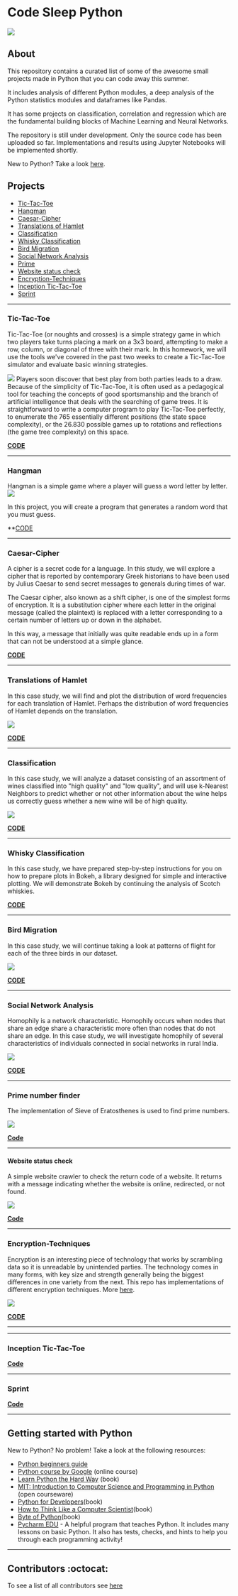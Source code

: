 # Code Sleep Python

![](https://images7.alphacoders.com/679/679140.png)

## About

This repository contains a curated list of some of the awesome small projects made in Python that you can code away this summer.

It includes analysis of different Python modules, a deep analysis of the Python statistics modules and dataframes like Pandas.

It has some projects on classification, correlation and regression which are the fundamental building blocks of Machine Learning and Neural Networks.

The repository is still under development. Only the source code has been uploaded so far. Implementations and results using Jupyter Notebooks will be implemented shortly.

New to Python? Take a look [here](https://github.com/prateekiiest/Code-Sleep-Python#getting-started-with-python).

## Projects

* [Tic-Tac-Toe](https://github.com/prateekiiest/Code-Sleep-Python#tic-tac-toe)
* [Hangman](https://github.com/prateekiiest/Code-Sleep-Python#Hangman)
* [Caesar-Cipher](https://github.com/prateekiiest/Code-Sleep-Python#caesar-cipher)
* [Translations of Hamlet](https://github.com/prateekiiest/Code-Sleep-Python#translations-of-hamlet)
* [Classification](https://github.com/prateekiiest/Code-Sleep-Python#classification)
* [Whisky Classification](https://github.com/prateekiiest/Code-Sleep-Python#whisky-classification)
* [Bird Migration](https://github.com/prateekiiest/Code-Sleep-Python#Bird_mirgation)
* [Social Network Analysis](https://github.com/prateekiiest/Code-Sleep-Python#social_network)
* [Prime](https://github.com/prateekiiest/Code-Sleep-Python#Prime)
* [Website status check](https://github.com/prateekiiest/Code-Sleep-Python#website_status_check)
* [Encryption-Techniques](#Encryption-Techniques)
* [Inception Tic-Tac-Toe](https://github.com/prateekiiest/Code-Sleep-Python#inception_tic-tac-toe)
* [Sprint](https://github.com/prateekiiest/Code-Sleep-Python#sprint)

----------------------------------

### Tic-Tac-Toe

Tic-Tac-Toe (or noughts and crosses) is a simple strategy game in which two players take turns placing a mark on a 3x3 board, attempting to make a row, column, or diagonal of three with their mark. In this homework, we will use the tools we've covered in the past two weeks to create a Tic-Tac-Toe simulator and evaluate basic winning strategies.

![](https://upload.wikimedia.org/wikipedia/commons/8/8e/TicTacToe-6549127nnXOp.gif) Players soon discover that best play from both parties leads to a draw. Because of the simplicity of Tic-Tac-Toe, it is often used as a pedagogical tool for teaching the concepts of good sportsmanship and the branch of artificial intelligence that deals with the searching of game trees. It is straightforward to write a computer program to play Tic-Tac-Toe perfectly, to enumerate the 765 essentially different positions (the state space complexity), or the 26.830 possible games up to rotations and reflections (the game tree complexity) on this space.

**[CODE](https://github.com/prateekiiest/Code-Sleep-Python/blob/master/tic-tac-toe/code.py)**

-----------------------------------

### Hangman

Hangman is a simple game where a player will guess a word letter by letter.
![](http://daramcq.github.io/img/hangman-game-5.png)

In this project, you will create a program that generates a random word that you must guess. 

**[CODE](https://github.com/prateekiiest/Code-Sleep-Python/blob/master/Hangman/code.py)

--------------------------------------------

### Caesar-Cipher

A cipher is a secret code for a language. In this study, we will explore a cipher that is reported by contemporary Greek historians to have been used by Julius Caesar to send secret messages to generals during times of war.

The Caesar cipher, also known as a shift cipher, is one of the simplest forms of encryption. It is a substitution cipher where each letter in the original message (called the plaintext) is replaced with a letter corresponding to a certain number of letters up or down in the alphabet.


In this way, a message that initially was quite readable ends up in a form that can not be understood at a simple glance.

**[CODE](https://github.com/prateekiiest/Code-Sleep-Python/blob/master/Caesar-cipher/code.py)**

------------------------------------------------

### Translations of Hamlet

In this case study, we will find and plot the distribution of word frequencies for each translation of Hamlet. Perhaps the distribution of word frequencies of Hamlet depends on the translation.

![](http://www.aboutlanguageschools.com/images/language-translations.jpg)

**[CODE](https://github.com/prateekiiest/Code-Sleep-Python/blob/master/translation_hamlet/code.py)**

-----------------------------------------------------

### Classification

In this case study, we will analyze a dataset consisting of an assortment of wines classified into "high quality" and "low quality", and will use k-Nearest Neighbors to predict whether or not other information about the wine helps us correctly guess whether a new wine will be of high quality.

![](http://homepages.inf.ed.ac.uk/rbf/HIPR2/classb.gif)

**[CODE](https://github.com/prateekiiest/Code-Sleep-Python/blob/master/Classification/code.py)**

----------------------------------------------

### Whisky Classification

In this case study, we have prepared step-by-step instructions for you on how to prepare plots in Bokeh, a library designed for simple and interactive plotting. We will demonstrate Bokeh by continuing the analysis of Scotch whiskies.

**[CODE](https://github.com/prateekiiest/Code-Sleep-Python/blob/master/whisky_classification/code.py)**

---------------------------------------------

### Bird Migration

In this case study, we will continue taking a look at patterns of flight for each of the three birds in our dataset.

![](https://upload.wikimedia.org/wikipedia/commons/thumb/a/a3/BrantaLeucopsisMigration.jpg/300px-BrantaLeucopsisMigration.jpg)

**[CODE](https://github.com/prateekiiest/Code-Sleep-Python/blob/master/Bird_migration/code.py)**

-------------------------------------------------

### Social Network Analysis

Homophily is a network characteristic. Homophily occurs when nodes that share an edge share a characteristic more often than nodes that do not share an edge. In this case study, we will investigate homophily of several characteristics of individuals connected in social networks in rural India.

![](https://images.pond5.com/social-media-animation-after-effect-046838541_iconm.jpeg)

**[CODE](https://github.com/prateekiiest/Code-Sleep-Python/blob/master/social_network/code.py)**

----------------------------------------------------


### Prime number finder

The implementation of Sieve of Eratosthenes is used to find prime numbers.

![](https://i.pinimg.com/564x/cc/c7/55/ccc7554b4ae9ee9781b752832224f3ef--sieve-of-eratosthenes-prime-factorization.jpg)

**[Code](https://github.com/prateekiiest/Code-Sleep-Python/blob/master/Prime/code.py)**

----------------------------------------------------

#### Website status check

A simple website crawler to check the return code of a website. It returns with a message indicating whether the website is online, redirected, or not found.

![](http://yootheme.com/media/docs/assets/images/warp/error_pages_404.jpg)

**[Code](https://github.com/prateekiiest/Code-Sleep-Python/blob/master/website_status_check/website_status_check.py)**


----------------------------------------------------

### Encryption-Techniques

Encryption is an interesting piece of technology that works by scrambling data so it is unreadable by unintended parties. The technology comes in many forms, with key size and strength generally being the biggest differences in one variety from the next. This repo has implementations of different encryption techniques. More [here](https://en.wikipedia.org/wiki/Encryption).

![](http://img.bityard.net/blog/aes.png)

**[CODE](Encryption-Techniques/)**

----------------------------------------------------

----------------------------------------------------

### Inception Tic-Tac-Toe

**[Code](https://github.com/prateekiiest/Code-Sleep-Python/blob/master/Inception%20TicTacToe/inceptionTTT.py)**

----------------------------------------------------

### Sprint

**[Code](https://github.com/prateekiiest/Code-Sleep-Python/blob/master/Sprint/sprint.py)**

----------------------------------------------------


## Getting started with Python

New to Python? No problem! Take a look at the following resources:

- [Python beginners guide](https://wiki.python.org/moin/BeginnersGuide)
- [Python course by Google](https://developers.google.com/edu/python/) (online course)
- [Learn Python the Hard Way](https://learnpythonthehardway.org/book/) (book)
- [MIT: Introduction to Computer Science and Programming in Python](https://ocw.mit.edu/courses/electrical-engineering-and-computer-science/6-0001-introduction-to-computer-science-and-programming-in-python-fall-2016/) (open courseware)
- [Python for Developers](http://ricardoduarte.github.io/python-for-developers/)(book)
- [How to Think Like a Computer Scientist](http://openbookproject.net/thinkcs/python/english3e/)(book)
- [Byte of Python](https://python.swaroopch.com/)(book)
- [Pycharm EDU](https://www.jetbrains.com/pycharm-edu/) - A helpful program that teaches Python. It includes many lessons on basic Python. It also has tests, checks, and hints to help you through each programming activity!


--------------------------------------

## Contributors :octocat:

To see a list of all contributors see [here](https://github.com/prateekiiest/Code-Sleep-Python/blob/master/CONTRIBUTORS.md)
